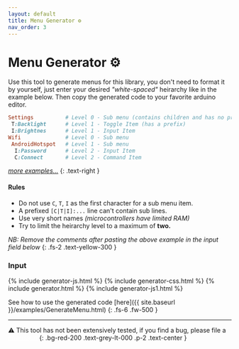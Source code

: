 ```yaml
---
layout: default
title: Menu Generator ⚙
nav_order: 3
---
```


# Menu Generator ⚙

Use this tool to generate menus for this library, you don't need to format it by yourself,
just enter your desired *"white-spaced"* heirarchy like in the example below.
Then copy the generated code to your favorite arduino editor.

```ruby
Settings          # Level 0 - Sub menu (contains children and has no prefix)
 T:Backlight      # Level 1 - Toggle Item (has a prefix)
 I:Brightnes      # Level 1 - Input Item
Wifi              # Level 0 - Sub menu
 AndroidHotspot   # Level 1 - Sub menu
  I:Password      # Level 2 - Input Item
  C:Connect       # Level 2 - Command Item
```

*[more examples...](https://raw.githubusercontent.com/forntoh/LcdMenu/master/sample.txt)*
{: .text-right }

#### Rules

- Do not use `C`, `T`, `I` as the first character for a sub menu item.
- A prefixed `[C|T|I]:...` line can't contain sub lines.
- Use very short names *(microcontrollers have limited RAM)*
- Try to limit the heirarchy level to a maximum of **two.**

*NB: Remove the comments after pasting the above example in the input field below*
{: .fs-2 .text-yellow-300 }

### Input

{% include generator-js.html %}
{% include generator-css.html %}
{% include generator.html %}
{% include generator-js1.html %}

See how to use the generated code [here]({{ site.baseurl }}/examples/GenerateMenu.html)
{: .fs-6 .fw-500 }

---

⚠ This tool has not been extensively tested, if you find a bug, please file a
<a href="https://github.com/forntoh/LcdMenu/issues/new" style="color: white">new issue</a>
{: .bg-red-200 .text-grey-lt-000 .p-2 .text-center }
